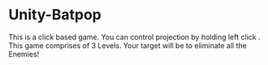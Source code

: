 # Unity-Batpop

This is a click based game.
You can control projection by holding left click .
This game comprises of 3 Levels.
Your target will be to eliminate all the Enemies!
